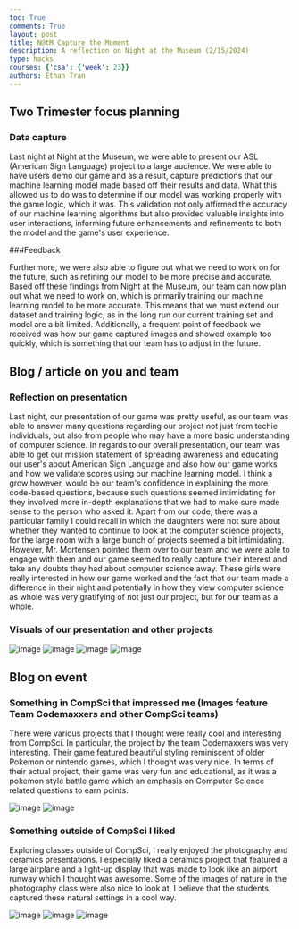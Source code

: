 ```yaml
---
toc: True
comments: True
layout: post
title: N@tM Capture the Moment
description: A reflection on Night at the Museum (2/15/2024)
type: hacks
courses: {'csa': {'week': 23}}
authors: Ethan Tran
---
```


## Two Trimester focus planning

### Data capture

Last night at Night at the Museum, we were able to present our ASL (American Sign Language) project to a large audience. We were able to have users demo our game and as a result, capture predictions that our machine learning model made based off their results and data. What this allowed us to do was to determine if our model was working properly with the game logic, which it was. This validation not only affirmed the accuracy of our machine learning algorithms but also provided valuable insights into user interactions, informing future enhancements and refinements to both the model and the game's user experience.

###Feedback 

Furthermore, we were also able to figure out what we need to work on for the future, such as refining our model to be more precise and accurate. Based off these findings from Night at the Museum, our team can now plan out what we need to work on, which is primarily training our machine learning model to be more accurate. This means that we must extend our dataset and training logic, as in the long run our current training set and model are a bit limited. Additionally, a frequent point of feedback we received was how our game captured images and showed example too quickly, which is something that our team has to adjust in the future.


## Blog / article on you and team

### Reflection on presentation

Last night, our presentation of our game was pretty useful, as our team was able to answer many questions regarding our project not just from techie individuals, but also from people who may have a more basic understanding of computer science. In regards to our overall presentation, our team was able to get our mission statement of spreading awareness and educating our user's about American Sign Language and also how our game works and how we validate scores using our machine learning model. I think a grow however, would be our team's confidence in explaining the more code-based questions, because such questions seemed intimidating for they involved more in-depth explanations that we had to make sure made sense to the person who asked it. Apart from our code, there was a particular family I could recall in which the daughters were not sure about whether they wanted to continue to look at the computer science projects, for the large room with a large bunch of projects seemed a bit intimidating. However, Mr. Mortensen pointed them over to our team and we were able to engage with them and our game seemed to really capture their interest and take any doubts they had about computer science away. These girls were really interested in how our game worked and the fact that our team made a difference in their night and potentially in how they view computer science as whole was very gratifying of not just our project, but for our team as a whole.

### Visuals of our presentation and other projects

![image](https://github.com/realethantran/ethanBlog/assets/109186517/d3397bb9-94dd-4fb3-8a69-4f26bd54dcd1)
![image](https://github.com/realethantran/ethanBlog/assets/109186517/d8b4af1d-156b-4578-9c2d-6609b61b668a)
![image](https://github.com/realethantran/ethanBlog/assets/109186517/d4206218-fe11-461c-aa46-382cc37983a2)
![image](https://github.com/realethantran/ethanBlog/assets/109186517/1b3e02a6-7096-433e-866f-3203d3579c2c)



## Blog on event

### Something in CompSci that impressed me (Images feature Team Codemaxxers and other CompSci teams)

There were various projects that I thought were really cool and interesting from CompSci. In particular, the project by the team Codemaxxers was very interesting. Their game featured beautiful styling reminiscent of older Pokemon or nintendo games, which I thought was very nice. In terms of their actual project, their game was very fun and educational, as it was a pokemon style battle game which an emphasis on Computer Science related questions to earn points.

![image](https://github.com/realethantran/ethanBlog/assets/109186517/cc4576a6-33b3-4bfd-bd57-45ff4c4c72be)
![image](https://github.com/realethantran/ethanBlog/assets/109186517/453452bb-952f-40ef-bafe-ecdbc76d2299)

### Something outside of CompSci I liked

Exploring classes outside of CompSci, I really enjoyed the photography and ceramics presentations. I especially liked a ceramics project that featured a large airplane and a light-up display that was made to look like an airport runway which I thought was awesome. Some of the images of nature in the photography class were also nice to look at, I believe that the students captured these natural settings in a cool way.

![image](https://github.com/realethantran/ethanBlog/assets/109186517/3d61b776-3e3f-43d6-a194-d5f5cf3f5587)
![image](https://github.com/realethantran/ethanBlog/assets/109186517/b197851d-2185-48ce-b32e-a39e2c013d94)
![image](https://github.com/realethantran/ethanBlog/assets/109186517/86a684a5-24fa-480f-8703-81e3fa1f5568)

